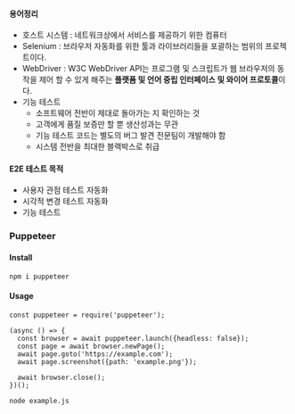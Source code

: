 #### 용어정리
- 호스트 시스템 : 네트워크상에서 서비스를 제공하기 위한 컴퓨터
- Selenium : 브라우저 자동화를 위한 툴과 라이브러리들을 포괄하는 범위의 프로젝트이다.
- WebDriver : W3C WebDriver API는 프로그램 및 스크립트가 웹 브라우저의 동작을 제어 할 수 있게 해주는 **플랫폼 및 언어 중립 인터페이스 및 와이어 프로토콜**이다.
- 기능 테스트
  - 소프트웨어 전반이 제대로 돌아가는 지 확인하는 것
  - 고객에게 품질 보증만 할 뿐 생산성과는 무관
  - 기능 테스트 코드는 별도의 버그 발견 전문팀이 개발해야 함
  - 시스템 전반을 최대한 블랙박스로 취급

#### E2E 테스트 목적
- 사용자 관점 테스트 자동화
- 시각적 변경 테스트 자동화
- 기능 테스트

### Puppeteer
#### Install
```
npm i puppeteer
```

#### Usage
```
const puppeteer = require('puppeteer');

(async () => {
  const browser = await puppeteer.launch({headless: false});
  const page = await browser.newPage();
  await page.goto('https://example.com');
  await page.screenshot({path: 'example.png'});

  await browser.close();
})();
```
```
node example.js
```
